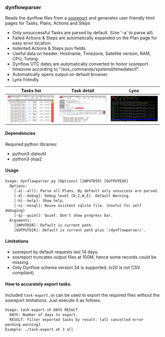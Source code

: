 ### dynflowparser
Reads the dynflow files from a [sosreport](https://github.com/sosreport/sos) and generates user friendly html pages for Tasks, Plans, Actions and Steps

- Only unsuccessful Tasks are parsed by default. (Use '-a' to parse all).
- Failed Actions & Steps are automatically expanded on the Plan page for easy error location.
- Indented Actions & Steps json fields.
- Useful data on header: Hostname, Timezone, Satellite version, RAM, CPU, Tuning.
- Dynflow UTC dates are automatically converted to honor sosreport timezone according to "/sos_commands/systemd/timedatectl".
- Automatically opens output on default browser.
- Lynx friendly.

| Tasks list | Task detail | Lynx |
| --- | --- | --- |
| ![](html/images/_screenshot1.png) | ![](html/images/_screenshot2.png) | ![](html/images/_screenshot3.png) |

#### Dependencies
Required python libraries:
- python3-dateutil
- python3-jinja2

#### Usage 
~~~
Usage: dynflowparser.py [Options] [INPUTDIR] [OUTPUTDIR]
  Options:
    [-a|--all]: Parse all Plans. By default only unsuccess are parsed.
    [-d|--debug]: Debug level [D,I,W,E]. Default Warning.
    [-h|--help]: Show help.
    [-n|--nosql]: Reuse existent sqlite file. (Useful for self debuging)
    [-q|--quiet]: Quiet. Don't show progress bar.
  Arguments:
    [INPUTDIR]: Default is current path.
    [OUTPUTDIR]: Default is current path plus '/dynflowparser/'.
~~~ 

#### Limitations
- sosreport by default requests last 14 days.
- sosreport truncates output files at 100M, hence some records could be missing.
- Only Dynflow schema version 24 is supported. (v20 is not CSV compliant)

#### How to accurately export tasks.
Included `task-export.sh` can be used to export the required files without the sosreport limitations. Just execute it as follows.
~~~
Usage: task-export.sh DAYS RESULT
  DAYS: Number of days to export.
  RESULT: Filter exported tasks by result: [all cancelled error pending warning].
Example: ./task-export.sh 3 all
~~~


